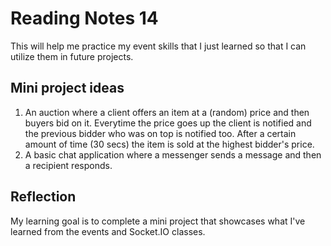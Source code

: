 # Reading Notes 14

This will help me practice my event skills that I just learned so that I can utilize them in future projects.

## Mini project ideas

1. An auction where a client offers an item at a (random) price and then buyers bid on it. Everytime the price goes up the client is notified and the previous bidder who was on top is notified too. After a certain amount of time (30 secs) the item is sold at the highest bidder's price.
2. A basic chat application where a messenger sends a message and then a recipient responds.

## Reflection

My learning goal is to complete a mini project that showcases what I've learned from the events and Socket.IO classes.
